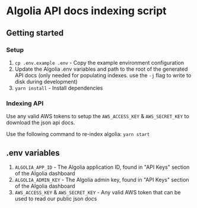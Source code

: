 # Algolia API docs indexing script

## Getting started

### Setup

1. `cp .env.example .env` - Copy the example environment configuration
2. Update the Algolia .env variables and path to the root of the generated API docs (only needed for populating indexes. use the `-j` flag to write to disk during development)
3. `yarn install` - Install dependencies

### Indexing API

Use any valid AWS tokens to setup the `AWS_ACCESS_KEY` & `AWS_SECRET_KEY` to download the json api docs.

Use the following command to re-index algolia:
`yarn start`

## .env variables

1. `ALGOLIA_APP_ID` - The Algolia application ID, found in "API Keys" section of the Algolia dashboard
2. `ALGOLIA_ADMIN_KEY` - The Algolia admin key, found in "API Keys" section of the Algolia dashboard
3. `AWS_ACCESS_KEY` & `AWS_SECRET_KEY` - Any valid AWS token that can be used to read our public json docs

